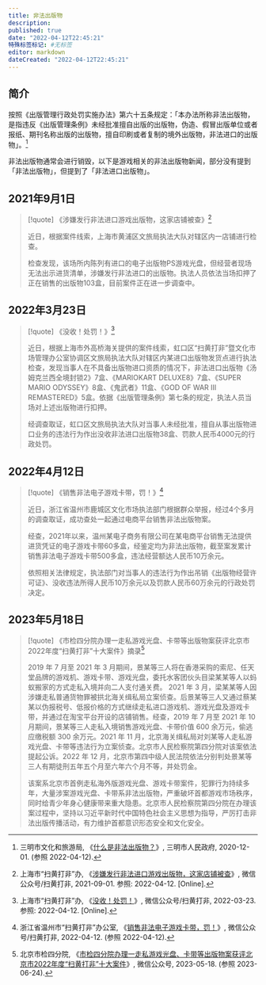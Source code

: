 ```yaml
---
title: 非法出版物
description:
published: true
date: "2022-04-12T22:45:21"
特殊标签标记: #无标签
editor: markdown
dateCreated: "2022-04-12T22:45:21"
---
```


## 简介

按照《出版管理行政处罚实施办法》第六十五条规定：「本办法所称非法出版物，是指违反《出版管理条例》未经批准擅自出版的出版物，伪造、假冒出版单位或者报纸、期刊名称出版的出版物，擅自印刷或者复制的境外出版物，非法进口的出版物」。[^15980]

[^15980]: 三明市文化和旅游局, 《[什么是非法出版物？](https://web.archive.org/web/20210414044638/http://www.sm.gov.cn/wz/hdjlzsk/wgxj/whscgl/202012/t20201201_1598050.htm)》, 三明市人民政府, 2020-12-01. (参照 2022-04-12).

非法出版物通常会进行销毁，以下是游戏相关的非法出版物新闻，部分没有提到「非法出版物」，但提到了「非法进口出版物」。

## 2021年9月1日

> [!quote] 《涉嫌发行非法进口游戏出版物，这家店铺被查》[^bUz2D]
>
> 近日，根据案件线索，上海市黄浦区文旅局执法大队对辖区内一店铺进行检查。
>
> 检查发现，该场所内陈列有进口的电子出版物PS游戏光盘，但经营者现场无法出示进货清单，涉嫌发行非法进口的出版物。执法人员依法当场扣押了正在销售的出版物103盒，目前案件正在进一步调查中。

[^bUz2D]: 上海市“扫黄打非”办, 《[涉嫌发行非法进口游戏出版物，这家店铺被查](http://archive.today/bUz2D "https://mp.weixin.qq.com/s/M61m3W7LZEAE0RQoktEp6Q")》, 微信公众号/扫黄打非, 2021-09-01. 参照: 2022-04-12. [Online].

## 2022年3月23日

> [!quote] 《没收！处罚！》[^EZiuA]
>
> 近日，根据上海市外高桥海关提供的案件线索，虹口区“扫黄打非”暨文化市场管理办公室协调区文旅局执法大队对辖区内某进口出版物发货点进行执法检查，发现当事人在不具备出版物进口资质的情况下，非法进口出版物《汤姆克兰西全境封锁2》7盒、《MARIOKART DELUXE8》7盒、《SUPER MARIO ODYSSEY》8盒、《鬼武者》11盒、《GOD OF WAR Ⅲ REMASTERED》5盒。依据《出版管理条例》第七条的规定，执法人员当场对上述出版物进行扣押。
>
> 经调查取证，虹口区文旅局执法大队对当事人未经批准，擅自从事出版物进口业务的违法行为作出没收非法进口出版物38盒、罚款人民币4000元的行政处罚。

[^EZiuA]: 上海市“扫黄打非”办, 《[没收！处罚！](http://archiveiya74codqgiixo33q62qlrqtkgmcitqx5u2oeqnmn5bpcbiyd.onion/EZiuA "https://mp.weixin.qq.com/s/zFkX0CFpJYCRrdDslVrKTQ")》, 微信公众号/扫黄打非, 2022-03-23. 参照: 2022-04-12. [Online].

## 2022年4月12日

> [!quote] 《销售非法电子游戏卡带，罚！》[^FKZT1]
>
> 近日，浙江省温州市鹿城区文化市场执法部门根据群众举报，经过4个多月的调查取证，成功查处一起通过电商平台销售非法出版物案。
>
> 经查，2021年以来，温州某电子商务有限公司在某电商平台销售无法提供进货凭证的电子游戏卡带60多盒，经鉴定均为非法出版物，截至案发累计销售非法电子游戏卡带500多盒，违法经营额达人民币10万余元。
>
> 依照相关法律规定，执法部门对当事人的违法行为作出吊销《出版物经营许可证》、没收违法所得人民币10万余元以及罚款人民币60万余元的行政处罚决定。

[^FKZT1]: 浙江省温州市“扫黄打非”办公室, 《[销售非法电子游戏卡带，罚！](http://archiveiya74codqgiixo33q62qlrqtkgmcitqx5u2oeqnmn5bpcbiyd.onion/FKZT1 "https://mp.weixin.qq.com/s/Feu-AJg_4tkREfuaoUk0TA")》, 微信公众号/扫黄打非, 2022-04-12. (参照 2022-04-12).

## 2023年5月18日

> [!quote] 《市检四分院办理一走私游戏光盘、卡带等出版物案获评北京市2022年度“扫黄打非”十大案件》摘录[^L9imQ]
>
> 2019 年 7 月至 2021 年 3 月期间，景某等三人将在香港采购的索尼、任天堂品牌的游戏机、游戏卡带、游戏光盘，委托水客团伙头目梁某某等人以蚂蚁搬家的方式走私入境并向二人支付通关费。 2021 年 3 月，梁某某等人因涉嫌走私普通货物罪被拱北海关缉私局立案侦查。后景某等三人又通过蔡某某以伪报税号、低报价格的方式继续走私进口游戏机、游戏光盘及游戏卡带，并通过在淘宝平台开设的店铺销售。经查，2019 年 7 月至 2021 年 10 月期间，景某等三人走私入境销售游戏光盘、卡带价值 600 余万元，偷逃应缴税额 300 余万元。2021 年 11 月，北京海关缉私局对刘某等人走私游戏光盘、卡带等违法行为立案侦查。北京市人民检察院第四分院对该案依法提起公诉。2022 年 12 月，北京市第四中级人民法院依法分别判处景某等三人有期徒刑五年五个月至六年六个月不等，并处罚金。
>
> 该案系北京市首例走私海外版游戏光盘、游戏卡带案件，犯罪行为持续多年，大量涉案游戏光盘、卡带系非法出版物，严重破坏首都游戏市场秩序，同时给青少年身心健康带来重大隐患。北京市人民检察院第四分院在办理该案过程中，坚持以习近平新时代中国特色社会主义思想为指导，严厉打击非法出版传播活动，有力维护首都意识形态安全和文化安全。

[^L9imQ]: 北京市检四分院, 《[市检四分院办理一走私游戏光盘、卡带等出版物案获评北京市2022年度“扫黄打非”十大案件](https://archive.is/L9imQ "https://mp.weixin.qq.com/s/oN0QR-ejt4QkPCLHq2U1Cw")》, 微信公众号, 2023-05-18. (参照 2023-06-24).
